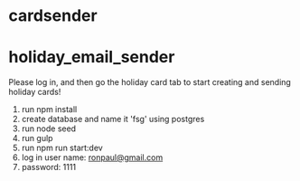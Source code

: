 # cardsender
# holiday_email_sender

Please log in, and then go the holiday card tab to start creating and sending holiday cards!
1. run npm install
2. create database and name it 'fsg' using postgres
3. run node seed
4. run gulp
5. run npm run start:dev
6. log in user name: ronpaul@gmail.com
7. password: 1111
